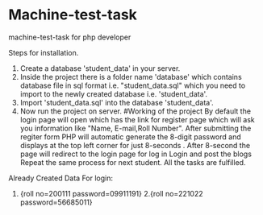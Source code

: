# Machine-test-task
machine-test-task for php developer

Steps for installation.
1. Create a database 'student_data' in your server.
2. Inside the project there is a folder name 'database' which contains database file in sql format i.e. "student_data.sql" which you need to import to the newly created database i.e. 'student_data'.
3. Import 'student_data.sql' into the database 'student_data'.
4. Now run the project on server.
#Working of the project
By default the login page will open which has the link for register page which will ask you information like "Name, E-mail,Roll Number".
After submitting the regiter form PHP will automatic generate the 8-digit password and displays at the top left corner for just 8-seconds . After 8-second the page will redirect to the login page for log in
Login and post the blogs
Repeat the same process for next student.
All the tasks are fulfilled.

Already Created Data
For login:
1. {roll no=200111
password=09911191}
2.{roll no=221022
   password=56685011}
   

